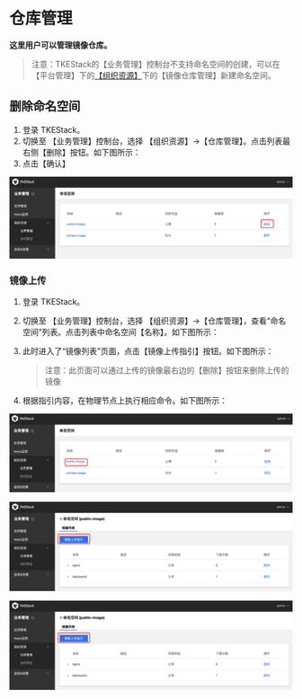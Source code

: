 # 仓库管理

**这里用户可以管理镜像仓库。**

> 注意：TKEStack的【业务管理】控制台不支持命名空间的创建，可以在【平台管理】下的[【组织资源】](../../platform-console/registry-mgmt/)下的【镜像仓库管理】新建命名空间。

## 删除命名空间

1. 登录 TKEStack。
2. 切换至 【业务管理】控制台，选择 【组织资源】-&gt;【仓库管理】。点击列表最右侧【删除】按钮。如下图所示：
3. 点击【确认】

![](../../../.gitbook/assets/ming-ming-kong-jian-shan-chu-an-niu-1.png)

### 镜像上传

1. 登录 TKEStack。
2. 切换至 【业务管理】控制台，选择 【组织资源】-&gt;【仓库管理】，查看“命名空间”列表。点击列表中命名空间【名称】。如下图所示： 
3. 此时进入了“镜像列表”页面，点击【镜像上传指引】按钮。如下图所示：

   > 注意：此页面可以通过上传的镜像最右边的【删除】按钮来删除上传的镜像

4. 根据指引内容，在物理节点上执行相应命令。如下图所示：

![](../../../.gitbook/assets/ming-ming-kong-jian-ming-cheng-1.png)

![](../../../.gitbook/assets/jing-xiang-shang-chuan-zhi-yin-1%20%281%29.png)

![](../../../.gitbook/assets/jing-xiang-shang-chuan-zhi-yin-1%20%281%29%20%281%29.png)

